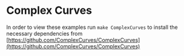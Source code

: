 # Complex Curves

In order to view these examples run `make ComplexCurves` to install the 
necessary dependencies from [https://github.com/ComplexCurves/ComplexCurves](https://github.com/ComplexCurves/ComplexCurves)
